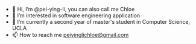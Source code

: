 - 👋 Hi, I’m @pei-ying-li, you can also call me Chloe
- 👀 I’m interested in software engineering application
- 🌱 I’m currently a second year of master's student in Computer Science, UCLA
- 📫 How to reach me peiyinglichloe@gmail.com

<!---
pei-ying-li/pei-ying-li is a ✨ special ✨ repository because its `README.md` (this file) appears on your GitHub profile.
You can click the Preview link to take a look at your changes.
--->
